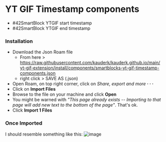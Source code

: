# YT GIF Timestamp components

- #42SmartBlock YTGIF start timestamp
- #42SmartBlock YTGIF end timestamp

### Installation
- Download the Json Roam file
  - From here > https://raw.githubusercontent.com/kauderk/kauderk.github.io/main/yt-gif-extension/install/components/smartblocks-yt-gif-timestamp-components.json
  - right click > SAVE AS (.json)
- Open Roam, on top right corner, click on *Share, export and more* **· · ·**
- Click on **Import Files**
- Browse to the file on your machine and click **Open**
- You might be warned with *"This page already exists -- Importing to that page will add new text to the bottom of the page"*. That's ok.
- Click **Import 1 Files**

### Once Imported
I should resemble something like this:
![image](https://user-images.githubusercontent.com/65237382/146626618-8a63c940-87c2-4cba-a696-72b7a4a5e9ac.png)

